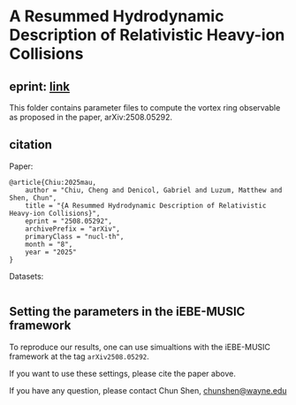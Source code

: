 # A Resummed Hydrodynamic Description of Relativistic Heavy-ion Collisions

## eprint: [link](https://arxiv.org/abs/2508.05292)

This folder contains parameter files to compute the vortex ring observable
as proposed in the paper, arXiv:2508.05292.

## citation

Paper:
```
@article{Chiu:2025mau,
    author = "Chiu, Cheng and Denicol, Gabriel and Luzum, Matthew and Shen, Chun",
    title = "{A Resummed Hydrodynamic Description of Relativistic Heavy-ion Collisions}",
    eprint = "2508.05292",
    archivePrefix = "arXiv",
    primaryClass = "nucl-th",
    month = "8",
    year = "2025"
}
```

Datasets:
```
```

## Setting the parameters in the iEBE-MUSIC framework

To reproduce our results, one can use simualtions with the iEBE-MUSIC
framework at the tag `arXiv2508.05292`.

If you want to use these settings, please cite the paper above.

If you have any question, please contact Chun Shen, chunshen@wayne.edu
